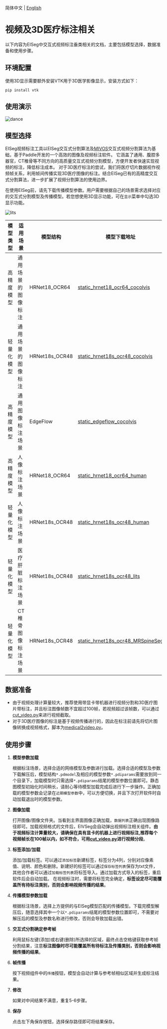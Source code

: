 简体中文 | [English](video_en.md)

# 视频及3D医疗标注相关

以下内容为EISeg中交互式视频标注垂类相关的文档，主要包括模型选择，数据准备和使用步骤。

## 环境配置

使用3D显示需要额外安装VTK用于3D医学影像显示，安装方式如下：

```shell
pip install vtk
```

## 使用演示

![dance](https://user-images.githubusercontent.com/35907364/175504795-d41f0842-cb18-4675-9763-3e817f168edf.gif)

## 模型选择

EISeg视频标注工具以EISeg交互式分割算法及[MIVOS](https://github.com/hkchengrex/MiVOS)交互式视频分割算法为基础，基于Paddle开发的一个高效的图像及视频标注软件。
它涵盖了通用、腹腔多器官，CT椎骨等不同方向的高质量交互式视频分割模型，方便开发者快速实现视频的标注，降低标注成本。 对于3D医疗标注的尝试，我们将医疗切片数据视作视频帧关系，利用帧间传播实现3D医疗图像的标注。结合EISeg已有的高精度交互式分割算法，进一步扩展了视频分割算法的使用边界。

在使用EISeg前，请先下载传播模型参数。用户需要根据自己的场景需求选择对应的交互式分割模型及传播模型。若您想使用3D显示功能，可在`显示`菜单中勾选3D显示功能。

![lits](https://user-images.githubusercontent.com/35907364/178422205-40327d43-c7d4-4a5d-87fb-63c08308fb9f.gif)


| 模型类型  | 适用场景                   | 模型结构       | 模型下载地址                                                     | 配套传播模型下载地址 |
| -------- | -------------------------- | -------------- | ------------------------------------------------------------ |-------------|
| 高精度模型 | 通用场景的图像标注 | HRNet18_OCR64  | [static_hrnet18_ocr64_cocolvis](https://paddleseg.bj.bcebos.com/eiseg/0.4/static_hrnet18_ocr64_cocolvis.zip) | [static_propagation](https://www.wjx.cn/vm/OrTuFZA.aspx)         |
| 轻量化模型 | 通用场景的图像标注 | HRNet18s_OCR48 | [static_hrnet18s_ocr48_cocolvis](https://paddleseg.bj.bcebos.com/eiseg/0.4/static_hrnet18s_ocr48_cocolvis.zip) | [static_propagation](https://www.wjx.cn/vm/OrTuFZA.aspx)        |
| 高精度模型 | 通用图像标注场景      | EdgeFlow | [static_edgeflow_cocolvis](https://paddleseg.bj.bcebos.com/eiseg/0.4/static_edgeflow_cocolvis.zip) | [static_propagation](https://www.wjx.cn/vm/OrTuFZA.aspx)        |
| 高精度模型 | 人像标注场景      | HRNet18_OCR64  | [static_hrnet18_ocr64_human](https://paddleseg.bj.bcebos.com/eiseg/0.4/static_hrnet18_ocr64_human.zip) | [static_propagation](https://www.wjx.cn/vm/OrTuFZA.aspx)        |
| 轻量化模型 | 人像标注场景       | HRNet18s_OCR48 | [static_hrnet18s_ocr48_human](https://paddleseg.bj.bcebos.com/eiseg/0.4/static_hrnet18s_ocr48_human.zip) | [static_propagation](https://www.wjx.cn/vm/OrTuFZA.aspx)       |
| 轻量化模型 | 医疗肝脏标注场景       | HRNet18s_OCR48 | [static_hrnet18s_ocr48_lits](https://paddleseg.bj.bcebos.com/eiseg/0.4/static_hrnet18s_ocr48_lits.zip) | [static_propagation_lits](https://www.wjx.cn/vm/OrTuFZA.aspx)         |
| 轻量化模型 | CT椎骨图像标注场景       | HRNet18s_OCR48 | [static_hrnet18s_ocr48_MRSpineSeg](https://paddleseg.bj.bcebos.com/eiseg/0.5/static_hrnet18s_ocr48_MRSpineSeg.zip) | [static_propagation_spine](https://www.wjx.cn/vm/OrTuFZA.aspx)        |

## 数据准备
- 由于视频处理计算量较大，推荐使用带显卡带机器进行视频分割和3D医疗图片带标注，并且标注图像帧数不宜超过100帧，若视频超过该帧数，可以通过[cut_video.py](../tool/cut_video.py)来进行视频截取。
- 对于3D医疗图像的标注是基于视频传播进行的，因此在标注前请先将切片图像转换成视频格式，脚本为[medical2video.py](../tool/medical2video.py)。

## 使用步骤

1. **模型参数加载**

   根据标注场景，选择合适的网络模型及参数进行加载。选择合适的模型及参数下载解压后，模型结构`*.pdmodel`及相应的模型参数`*.pdiparams`需要放到同一个目录下，加载模型时只需选择`*.pdiparams`结尾的模型参数位置即可。静态图模型初始化时间稍长，请耐心等待模型加载完成后进行下一步操作。正确加载的模型参数会记录在`近期模型参数`中，可以方便切换，并且下次打开软件时自动加载退出时的模型参数。

2. **图像加载**

   打开图像/图像文件夹。当看到主界面图像正确加载，`数据列表`正确出现图像路径即可。加载视频格式的文件后，EIVSeg会自动弹出视频标注相关组件。**由于视频标注计算量较大，请确保在具有显卡的机器上进行视频标注,推荐每个视频帧长在100帧以内，如不符合，可用[cut_video.py](../tool/cut_video.py)进行视频分段**。

3. **标签添加/加载**

   添加/加载标签。可以通过`添加标签`新建标签，标签分为4列，分别对应像素值、说明、颜色和删除。新建好的标签可以通过`保存标签列表`保存为txt文件，其他合作者可以通过`加载标签列表`将标签导入。通过加载方式导入的标签，重启软件后会自动加载。
在视频标注时，需要将标签完全确定，**标签设定尽可能覆盖所有待标注类别，否则会影响视频传播的结果**。

4. **传播模型参数加载**

    根据标注场景，选择上方提供的与EISeg模型匹配的传播模型。下载完模型解压后，随意选择其中一个以`*.pdiparams`结尾的模型参数位置即可，不需要对解压后的模型及参数名称进行修改，否则会导致加载出错。

5. **交互式分割确定参考帧**

    利用鼠标左键(添加)或右键(删除)所选择的区域，最终点击空格键获取参考帧分割结果，注意**标注图像时尽可能覆盖所有待标注及传播类别，否则会影响视频传播的结果**。

6. **帧传播**

   按下视频组件中的`传播`按钮，模型会自动计算与参考帧相似区域并生成标注结果。

7. **修改**

   如果对中间结果不满意，重复5-6步骤。

8. **保存**

   点击左下角保存按钮，选择保存路径即可将结果保存。
